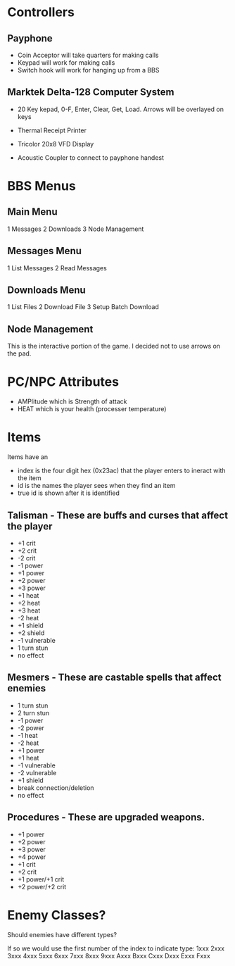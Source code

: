 # Controllers
## Payphone
- Coin Acceptor will take quarters for making calls
- Keypad will work for making calls
- Switch hook will work for hanging up from a BBS

## Marktek Delta-128 Computer System
- 20 Key kepad, 0-F, Enter, Clear, Get, Load. Arrows will be overlayed on keys
  
- Thermal Receipt Printer
- Tricolor 20x8 VFD Display
- Acoustic Coupler to connect to payphone handest

# BBS Menus
## Main Menu
1 Messages
2 Downloads
3 Node Management

## Messages Menu
1 List Messages
2 Read Messages

## Downloads Menu
1 List Files
2 Download File
3 Setup Batch Download

## Node Management
This is the interactive portion of the game. I decided not to use arrows on the pad.

# PC/NPC Attributes
- AMPlitude which is Strength of attack
- HEAT which is your health (processer temperature)

# Items
Items have an 
- index is the four digit hex (0x23ac) that the player enters to ineract with the item
- id is the names the player sees when they find an item
- true id is shown after it is identified

## Talisman - These are buffs and curses that affect the player
- +1 crit
- +2 crit
- -2 crit
- -1 power
- +1 power
- +2 power
- +3 power
- +1 heat
- +2 heat
- +3 heat
- -2 heat
- +1 shield
- +2 shield
- -1 vulnerable
- 1 turn stun
- no effect 
## Mesmers - These are castable spells that affect enemies
- 1 turn stun
- 2 turn stun
- -1 power
- -2 power
- -1 heat
- -2 heat
- +1 power
- +1 heat
- -1 vulnerable
- -2 vulnerable
- +1 shield
- break connection/deletion
- no effect
## Procedures - These are upgraded weapons.
- +1 power
- +2 power
- +3 power
- +4 power
- +1 crit
- +2 crit
- +1 power/+1 crit
- +2 power/+2 crit

# Enemy Classes?
Should enemies have different types?

If so we would use the first number of the index to indicate type:
1xxx
2xxx
3xxx
4xxx
5xxx
6xxx
7xxx
8xxx
9xxx
Axxx
Bxxx
Cxxx
Dxxx
Exxx
Fxxx
